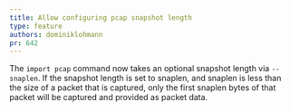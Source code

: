 ```yaml
---
title: Allow configuring pcap snapshot length
type: feature
authors: dominiklohmann
pr: 642
---
```


The `import pcap` command now takes an optional snapshot length via `--snaplen`.
If the snapshot length is set to snaplen, and snaplen is less than the size of a
packet that is captured, only the first snaplen bytes of that packet will be
captured and provided as packet data.
